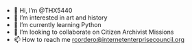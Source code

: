 - 👋 Hi, I’m @THX5440
- 👀 I’m interested in art and history 
- 🌱 I’m currently learning Python 
- 💞️ I’m looking to collaborate on Citizen Archivist Missions
- 📫 How to reach me rcordero@internetenterprisecouncil.org

<!---
THX5440/THX5440 is a ✨ special ✨ repository because its `README.md` (this file) appears on your GitHub profile.
You can click the Preview link to take a look at your changes.
--->
